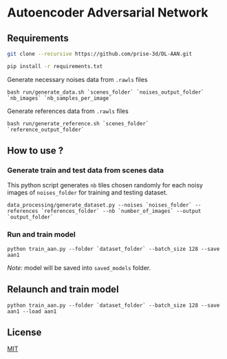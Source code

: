 # Autoencoder Adversarial Network

## Requirements

```bash
git clone --recursive https://github.com/prise-3d/DL-AAN.git
```

```bash
pip install -r requirements.txt
```

Generate necessary noises data from `.rawls` files
```
bash run/generate_data.sh `scenes_folder` `noises_output_folder` `nb_images` `nb_samples_per_image`
```

Generate references data from `.rawls` files
```
bash run/generate_reference.sh `scenes_folder` `reference_output_folder`
```

## How to use ?

### Generate train and test data from scenes data

This python script generates `nb` tiles chosen randomly for each noisy images of `noises_folder` for training and testing dataset.

```
data_processing/generate_dataset.py --noises `noises_folder` --references `references_folder` --nb `number_of_images` --output `output_folder`
```

### Run and train model

```
python train_aan.py --folder `dataset_folder` --batch_size 128 --save aan1 
```

*Note:* model will be saved into `saved_models` folder.

## Relaunch and train model

```
python train_aan.py --folder `dataset_folder` --batch_size 128 --save aan1 --load aan1 
```

## License

[MIT](LICENSE)